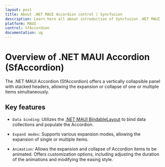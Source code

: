 ```yaml
---
layout: post
title: About .NET MAUI Accordion control | Syncfusion
description: Learn here all about introduction of Syncfusion .NET MAUI Accordion (SfAccordion) control, its elements and more.
platform: MAUI
control: SfAccordion
documentation: ug
---
```


# Overview of .NET MAUI Accordion (SfAccordion)

The .NET MAUI Accordion (SfAccordion) offers a vertically collapsible panel with stacked headers, allowing the expansion or collapse of one or multiple items simultaneously.

## Key features

* `Data binding`: Utilizes the [.NET MAUI BindableLayout](https://learn.microsoft.com/en-us/dotnet/maui/user-interface/layouts/bindablelayout) to bind data collections and populate the Accordion.

* `Expand modes`: Supports various expansion modes, allowing the expansion of single or multiple items.

* `Animation`: Allows the expansion and collapse of Accordion items to be animated. Offers customization options, including adjusting the duration of the animations and modifying the easing style.